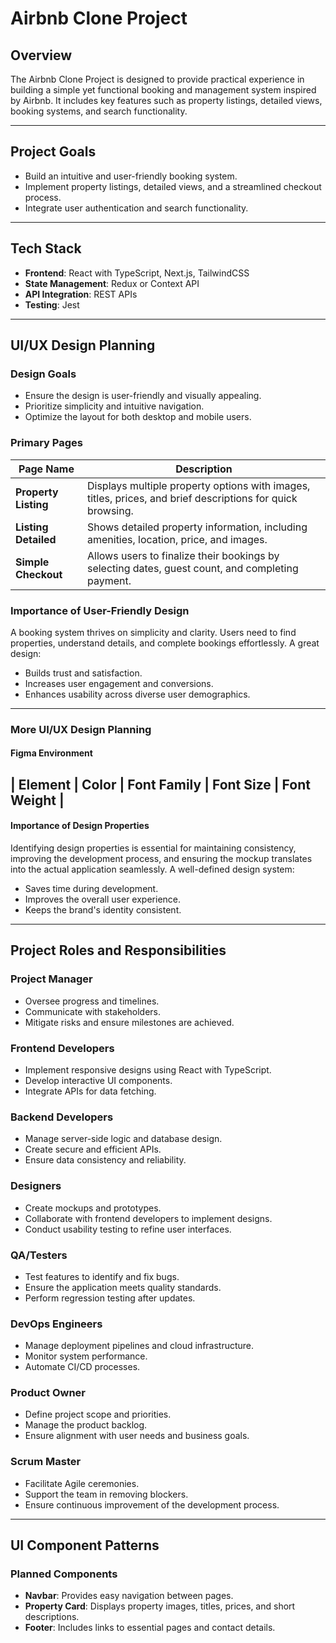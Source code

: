 # Airbnb Clone Project

## Overview
The Airbnb Clone Project is designed to provide practical experience in building a simple yet functional booking and management system inspired by Airbnb. It includes key features such as property listings, detailed views, booking systems, and search functionality. 

---

## Project Goals
- Build an intuitive and user-friendly booking system.
- Implement property listings, detailed views, and a streamlined checkout process.
- Integrate user authentication and search functionality.

---

## Tech Stack
- **Frontend**: React with TypeScript, Next.js, TailwindCSS
- **State Management**: Redux or Context API
- **API Integration**: REST APIs
- **Testing**: Jest

---

## UI/UX Design Planning
### **Design Goals**
- Ensure the design is user-friendly and visually appealing.
- Prioritize simplicity and intuitive navigation.
- Optimize the layout for both desktop and mobile users.

### **Primary Pages**
| Page Name             | Description                                                                                                   |
|-----------------------|---------------------------------------------------------------------------------------------------------------|
| **Property Listing**   | Displays multiple property options with images, titles, prices, and brief descriptions for quick browsing.   |
| **Listing Detailed**   | Shows detailed property information, including amenities, location, price, and images.                       |
| **Simple Checkout**    | Allows users to finalize their bookings by selecting dates, guest count, and completing payment.             |

### **Importance of User-Friendly Design**
A booking system thrives on simplicity and clarity. Users need to find properties, understand details, and complete bookings effortlessly. A great design:
- Builds trust and satisfaction.
- Increases user engagement and conversions.
- Enhances usability across diverse user demographics.

---

### **More UI/UX Design Planning**
#### **Figma Environment**
| **Element**             | **Color** | **Font Family** | **Font Size** | **Font Weight** |
-------------------------------------------------------------------------------------------

#### **Importance of Design Properties**
Identifying design properties is essential for maintaining consistency, improving the development process, and ensuring the mockup translates into the actual application seamlessly. A well-defined design system:
- Saves time during development.
- Improves the overall user experience.
- Keeps the brand's identity consistent.

---

## Project Roles and Responsibilities
### **Project Manager**
- Oversee progress and timelines.
- Communicate with stakeholders.
- Mitigate risks and ensure milestones are achieved.

### **Frontend Developers**
- Implement responsive designs using React with TypeScript.
- Develop interactive UI components.
- Integrate APIs for data fetching.

### **Backend Developers**
- Manage server-side logic and database design.
- Create secure and efficient APIs.
- Ensure data consistency and reliability.

### **Designers**
- Create mockups and prototypes.
- Collaborate with frontend developers to implement designs.
- Conduct usability testing to refine user interfaces.

### **QA/Testers**
- Test features to identify and fix bugs.
- Ensure the application meets quality standards.
- Perform regression testing after updates.

### **DevOps Engineers**
- Manage deployment pipelines and cloud infrastructure.
- Monitor system performance.
- Automate CI/CD processes.

### **Product Owner**
- Define project scope and priorities.
- Manage the product backlog.
- Ensure alignment with user needs and business goals.

### **Scrum Master**
- Facilitate Agile ceremonies.
- Support the team in removing blockers.
- Ensure continuous improvement of the development process.

---

## UI Component Patterns
### **Planned Components**
- **Navbar**: Provides easy navigation between pages.
- **Property Card**: Displays property images, titles, prices, and short descriptions.
- **Footer**: Includes links to essential pages and contact details.
